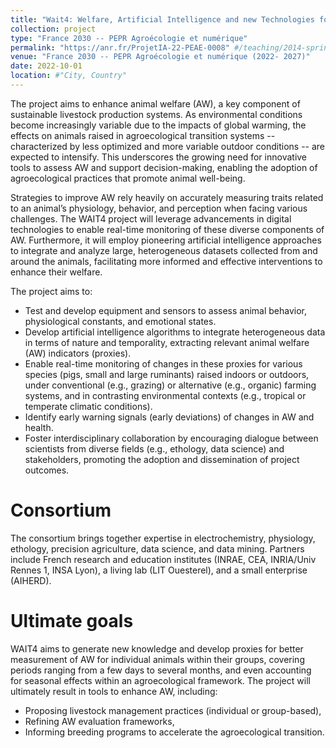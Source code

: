 ```yaml
---
title: "Wait4: Welfare, Artificial Intelligence and new Technologies for Tracking key indicator Traits in animals facing challenges of the agroecological Transition"
collection: project
type: "France 2030 -- PEPR Agroécologie et numérique"
permalink: "https://anr.fr/ProjetIA-22-PEAE-0008" #/teaching/2014-spring-teaching-1
venue: "France 2030 -- PEPR Agroécologie et numérique (2022- 2027)"
date: 2022-10-01
location: #"City, Country"
---
```


<p>The project aims to enhance animal welfare (AW), a key component of sustainable livestock production systems. As environmental conditions become increasingly variable due to the impacts of global warming, the effects on animals raised in agroecological transition systems --characterized by less optimized and more variable outdoor conditions -- are expected to intensify. This underscores the growing need for innovative tools to assess AW and support decision-making, enabling the adoption of agroecological practices that promote animal well-being.
</p>

<p>Strategies to improve AW rely heavily on accurately measuring traits related to an animal’s physiology, behavior, and perception when facing various challenges. The WAIT4 project will leverage advancements in digital technologies to enable real-time monitoring of these diverse components of AW. Furthermore, it will employ pioneering artificial intelligence approaches to integrate and analyze large, heterogeneous datasets collected from and around the animals, facilitating more informed and effective interventions to enhance their welfare.</p>

The project aims to:
<ul>
    <li>Test and develop equipment and sensors to assess animal behavior, physiological constants, and emotional states.</li>
    <li>Develop artificial intelligence algorithms to integrate heterogeneous data in terms of nature and temporality, extracting relevant animal welfare (AW) indicators (proxies).</li>
<li>    Enable real-time monitoring of changes in these proxies for various species (pigs, small and large ruminants) raised indoors or outdoors, under conventional (e.g., grazing) or alternative (e.g., organic) farming systems, and in contrasting environmental contexts (e.g., tropical or temperate climatic conditions).</li>
<li>    Identify early warning signals (early deviations) of changes in AW and health.</li>
<li>    Foster interdisciplinary collaboration by encouraging dialogue between scientists from diverse fields (e.g., ethology, data science) and stakeholders, promoting the adoption and dissemination of project outcomes.</li>
</ul>

Consortium
=====
<p>The consortium brings together expertise in electrochemistry, physiology, ethology, precision agriculture, data science, and data mining. Partners include French research and education institutes (INRAE, CEA, INRIA/Univ Rennes 1, INSA Lyon), a living lab (LIT Ouesterel), and a small enterprise (AIHERD).</p>

Ultimate goals
=====
<p>WAIT4 aims to generate new knowledge and develop proxies for better measurement of AW for individual animals within their groups, covering periods ranging from a few days to several months, and even accounting for seasonal effects within an agroecological framework. The project will ultimately result in tools to enhance AW, including:</p>
<ul>
   <li>Proposing livestock management practices (individual or group-based),</li>
   <li> Refining AW evaluation frameworks,</li>
    <li>Informing breeding programs to accelerate the agroecological transition.</li>
</ul>
    
